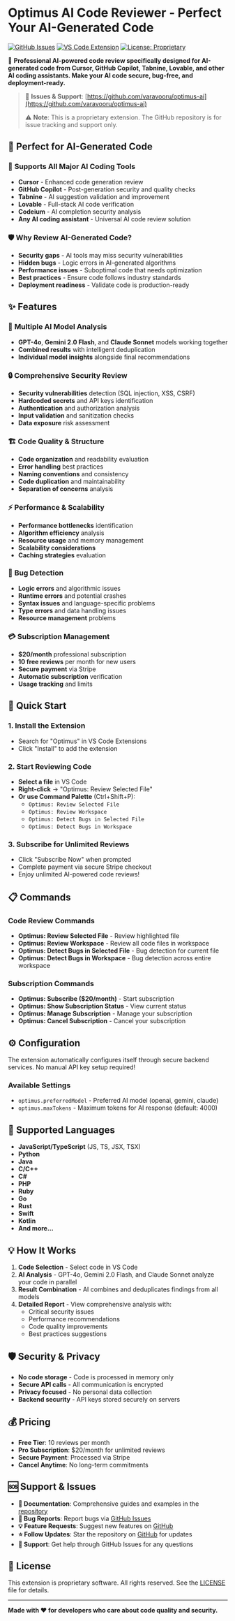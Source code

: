 # Optimus AI Code Reviewer - Perfect Your AI-Generated Code

[![GitHub Issues](https://img.shields.io/badge/GitHub-Issues%20%26%20Support-blue?logo=github)](https://github.com/varavooru/optimus-ai)
[![VS Code Extension](https://img.shields.io/badge/VS%20Code-Extension-blue?logo=visual-studio-code)](https://marketplace.visualstudio.com/items?itemName=optimus-ai)
[![License: Proprietary](https://img.shields.io/badge/License-Proprietary-red.svg)](https://github.com/varavooru/optimus-ai/blob/main/LICENSE)

🤖 **Professional AI-powered code review specifically designed for AI-generated code from Cursor, GitHub Copilot, Tabnine, Lovable, and other AI coding assistants. Make your AI code secure, bug-free, and deployment-ready.**

> 📁 **Issues & Support**: [https://github.com/varavooru/optimus-ai](https://github.com/varavooru/optimus-ai)
> 
> ⚠️ **Note**: This is a proprietary extension. The GitHub repository is for issue tracking and support only.

## 🎯 **Perfect for AI-Generated Code**

### 🔧 **Supports All Major AI Coding Tools**
- **Cursor** - Enhanced code generation review
- **GitHub Copilot** - Post-generation security and quality checks  
- **Tabnine** - AI suggestion validation and improvement
- **Lovable** - Full-stack AI code verification
- **Codeium** - AI completion security analysis
- **Any AI coding assistant** - Universal AI code review solution

### 🛡️ **Why Review AI-Generated Code?**
- **Security gaps** - AI tools may miss security vulnerabilities
- **Hidden bugs** - Logic errors in AI-generated algorithms  
- **Performance issues** - Suboptimal code that needs optimization
- **Best practices** - Ensure code follows industry standards
- **Deployment readiness** - Validate code is production-ready

## ✨ Features

### 🤖 **Multiple AI Model Analysis**
- **GPT-4o**, **Gemini 2.0 Flash**, and **Claude Sonnet** models working together
- **Combined results** with intelligent deduplication
- **Individual model insights** alongside final recommendations

### 🔒 **Comprehensive Security Review**
- **Security vulnerabilities** detection (SQL injection, XSS, CSRF)
- **Hardcoded secrets** and API keys identification
- **Authentication** and authorization analysis
- **Input validation** and sanitization checks
- **Data exposure** risk assessment

### 🏗️ **Code Quality & Structure**
- **Code organization** and readability evaluation
- **Error handling** best practices
- **Naming conventions** and consistency
- **Code duplication** and maintainability
- **Separation of concerns** analysis

### ⚡ **Performance & Scalability**
- **Performance bottlenecks** identification
- **Algorithm efficiency** analysis
- **Resource usage** and memory management
- **Scalability considerations**
- **Caching strategies** evaluation

### 🐛 **Bug Detection**
- **Logic errors** and algorithmic issues
- **Runtime errors** and potential crashes
- **Syntax issues** and language-specific problems
- **Type errors** and data handling issues
- **Resource management** problems

### 💳 **Subscription Management**
- **$20/month** professional subscription
- **10 free reviews** per month for new users
- **Secure payment** via Stripe
- **Automatic subscription** verification
- **Usage tracking** and limits

## 🚀 Quick Start

### **1. Install the Extension**
- Search for "Optimus" in VS Code Extensions
- Click "Install" to add the extension

### **2. Start Reviewing Code**
- **Select a file** in VS Code
- **Right-click** → "Optimus: Review Selected File"
- **Or use Command Palette** (Ctrl+Shift+P):
  - `Optimus: Review Selected File`
  - `Optimus: Review Workspace`
  - `Optimus: Detect Bugs in Selected File`
  - `Optimus: Detect Bugs in Workspace`

### **3. Subscribe for Unlimited Reviews**
- Click "Subscribe Now" when prompted
- Complete payment via secure Stripe checkout
- Enjoy unlimited AI-powered code reviews!

## 📋 Commands

### **Code Review Commands**
- **Optimus: Review Selected File** - Review highlighted file
- **Optimus: Review Workspace** - Review all code files in workspace
- **Optimus: Detect Bugs in Selected File** - Bug detection for current file
- **Optimus: Detect Bugs in Workspace** - Bug detection across entire workspace

### **Subscription Commands**
- **Optimus: Subscribe ($20/month)** - Start subscription
- **Optimus: Show Subscription Status** - View current status
- **Optimus: Manage Subscription** - Manage your subscription
- **Optimus: Cancel Subscription** - Cancel your subscription

## ⚙️ Configuration

The extension automatically configures itself through secure backend services. No manual API key setup required!

### **Available Settings**
- `optimus.preferredModel` - Preferred AI model (openai, gemini, claude)
- `optimus.maxTokens` - Maximum tokens for AI response (default: 4000)

## 🔧 Supported Languages

- **JavaScript/TypeScript** (JS, TS, JSX, TSX)
- **Python**
- **Java**
- **C/C++**
- **C#**
- **PHP**
- **Ruby**
- **Go**
- **Rust**
- **Swift**
- **Kotlin**
- **And more...**

## 💡 How It Works

1. **Code Selection** - Select code in VS Code
2. **AI Analysis** - GPT-4o, Gemini 2.0 Flash, and Claude Sonnet analyze your code in parallel
3. **Result Combination** - AI combines and deduplicates findings from all models
4. **Detailed Report** - View comprehensive analysis with:
   - Critical security issues
   - Performance recommendations
   - Code quality improvements
   - Best practices suggestions

## 🛡️ Security & Privacy

- **No code storage** - Code is processed in memory only
- **Secure API calls** - All communication is encrypted
- **Privacy focused** - No personal data collection
- **Backend security** - API keys stored securely on servers

## 💰 Pricing

- **Free Tier**: 10 reviews per month
- **Pro Subscription**: $20/month for unlimited reviews
- **Secure Payment**: Processed via Stripe
- **Cancel Anytime**: No long-term commitments

## 🆘 Support & Issues

- **📖 Documentation**: Comprehensive guides and examples in the [repository](https://github.com/varavooru/optimus-ai)
- **🐛 Bug Reports**: Report bugs via [GitHub Issues](https://github.com/varavooru/optimus-ai/issues)
- **💡 Feature Requests**: Suggest new features on [GitHub](https://github.com/varavooru/optimus-ai/issues/new)
- **⭐ Follow Updates**: Star the repository on [GitHub](https://github.com/varavooru/optimus-ai) for updates
- **💬 Support**: Get help through GitHub Issues for any questions

## 📄 License

This extension is proprietary software. All rights reserved. See the [LICENSE](https://github.com/varavooru/optimus-ai/blob/main/LICENSE) file for details.

---

**Made with ❤️ for developers who care about code quality and security.** 

